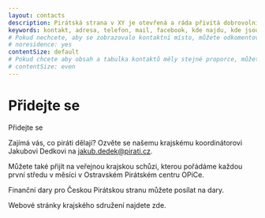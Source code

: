 ```yaml
---
layout: contacts
description: Pirátská strana v XY je otevřená a ráda přivítá dobrovolníky a odpoví na dotazy kritiků.
keywords: kontakt, adresa, telefon, mail, facebook, kde najdu, kde jsou
# Pokud nechcete, aby se zobrazovalo kontaktní místo, můžete odkomentovat následující řádek:
# noresidence: yes
contentSize: default
# Pokud chcete aby obsah a tabulka kontaktů měly stejné proporce, můžete použít:
# contentSize: even
---
```


<div class="o-section-header o-section-header--indented">
  <h1 class="t-h2-alt">Přidejte se</h1>
</div>


Přidejte se

Zajímá vás, co piráti dělají? Ozvěte se našemu krajskému koordinátorovi Jakubovi Dedkovi na jakub.dedek@pirati.cz.

Můžete také přijít na veřejnou krajskou schůzi, kterou pořádáme každou první středu v měsíci v Ostravském Pirátském centru OPiCe.

Finanční dary pro Českou Pirátskou stranu můžete posílat na dary.

Webové stránky krajského sdružení najdete zde.
